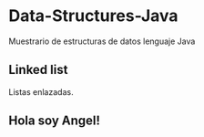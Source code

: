 # Data-Structures-Java
Muestrario de estructuras de datos lenguaje Java

## Linked list
Listas enlazadas.


## Hola soy Angel!